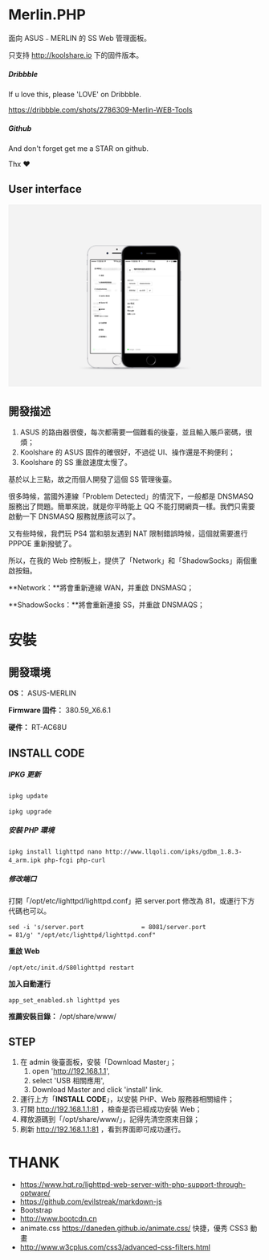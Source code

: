 # Merlin.PHP

面向 ASUS﹣MERLIN 的 SS Web 管理面板。

只支持 http://koolshare.io 下的固件版本。



##### Dribbble

If u love this, please 'LOVE' on Dribbble.

https://dribbble.com/shots/2786309-Merlin-WEB-Tools

##### Github

And don't forget get me a STAR on github.

Thx ❤️



## User interface

![iPhone-Safari](images/PV.png)



## 開發描述

1. ASUS 的路由器很傻，每次都需要一個難看的後臺，並且輸入賬戶密碼，很煩；
2. Koolshare 的 ASUS 固件的確很好，不過從 UI、操作還是不夠便利；
3. Koolshare 的 SS 重啟速度太慢了。

基於以上三點，故之而個人開發了這個 SS 管理後臺。



很多時候，當國外連線「Problem Detected」的情況下，一般都是 DNSMASQ 服務出了問題。簡單來說，就是你平時能上 QQ 不能打開網頁一樣。我們只需要啟動一下 DNSMASQ 服務就應該可以了。

又有些時候，我們玩 PS4 當和朋友遇到 NAT 限制錯誤時候，這個就需要進行 PPPOE 重新撥號了。

所以，在我的 Web 控制板上，提供了「Network」和「ShadowSocks」兩個重啟按鈕。

**Network：**將會重新連線 WAN，并重啟 DNSMASQ；

**ShadowSocks：**將會重新連接 SS，并重啟 DNSMAQS；



# 安裝



## 開發環境

**OS：** ASUS-MERLIN

**Firmware 固件：** 380.59_X6.6.1

**硬件：** RT-AC68U



## INSTALL CODE

##### IPKG 更新

`ipkg update`

`ipkg upgrade`

##### 安裝 PHP 環境

`ipkg install lighttpd nano http://www.llqoli.com/ipks/gdbm_1.8.3-4_arm.ipk php-fcgi php-curl`

##### 修改端口

打開「/opt/etc/lighttpd/lighttpd.conf」把 server.port 修改為 81，或運行下方代碼也可以。

```
sed -i 's/server.port                = 8081/server.port                = 81/g' "/opt/etc/lighttpd/lighttpd.conf"
```

**重啟 Web**

`/opt/etc/init.d/S80lighttpd restart`

**加入自動運行**

`app_set_enabled.sh lighttpd yes`

**推薦安裝目錄：** /opt/share/www/



## STEP

1. 在 admin 後臺面板，安裝「Download Master」；
   1. open 'http://192.168.1.1',
   2. select 'USB 相關應用',
   3. Download Master and click 'install' link.
2. 運行上方「**INSTALL CODE**」，以安裝 PHP、Web 服務器相關組件；
3. 打開 http://192.168.1.1:81 ，檢查是否已經成功安裝 Web；
4. 釋放源碼到「/opt/share/www/」，記得先清空原來目錄；
5. 刷新 http://192.168.1.1:81 ，看到界面即可成功運行。




# THANK

- https://www.hqt.ro/lighttpd-web-server-with-php-support-through-optware/
- https://github.com/evilstreak/markdown-js
- Bootstrap
- http://www.bootcdn.cn
- animate.css https://daneden.github.io/animate.css/ 快捷，優秀 CSS3 動畫
- http://www.w3cplus.com/css3/advanced-css-filters.html


